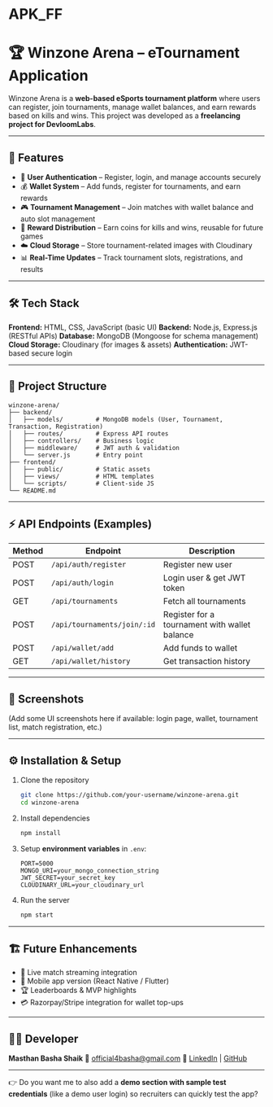 # APK_FF


# 🏆 Winzone Arena – eTournament Application

Winzone Arena is a **web-based eSports tournament platform** where users can register, join tournaments, manage wallet balances, and earn rewards based on kills and wins.
This project was developed as a **freelancing project for DevloomLabs**.

---

## 🚀 Features

* 🔐 **User Authentication** – Register, login, and manage accounts securely
* 💰 **Wallet System** – Add funds, register for tournaments, and earn rewards
* 🎮 **Tournament Management** – Join matches with wallet balance and auto slot management
* 🏅 **Reward Distribution** – Earn coins for kills and wins, reusable for future games
* ☁️ **Cloud Storage** – Store tournament-related images with Cloudinary
* 📊 **Real-Time Updates** – Track tournament slots, registrations, and results

---

## 🛠️ Tech Stack

**Frontend:** HTML, CSS, JavaScript (basic UI)
**Backend:** Node.js, Express.js (RESTful APIs)
**Database:** MongoDB (Mongoose for schema management)
**Cloud Storage:** Cloudinary (for images & assets)
**Authentication:** JWT-based secure login

---

## 📂 Project Structure

```
winzone-arena/
├── backend/
│   ├── models/         # MongoDB models (User, Tournament, Transaction, Registration)
│   ├── routes/         # Express API routes
│   ├── controllers/    # Business logic
│   ├── middleware/     # JWT auth & validation
│   └── server.js       # Entry point
├── frontend/
│   ├── public/         # Static assets
│   ├── views/          # HTML templates
│   └── scripts/        # Client-side JS
└── README.md
```

---

## ⚡ API Endpoints (Examples)

| Method | Endpoint                    | Description                                   |
| ------ | --------------------------- | --------------------------------------------- |
| POST   | `/api/auth/register`        | Register new user                             |
| POST   | `/api/auth/login`           | Login user & get JWT token                    |
| GET    | `/api/tournaments`          | Fetch all tournaments                         |
| POST   | `/api/tournaments/join/:id` | Register for a tournament with wallet balance |
| POST   | `/api/wallet/add`           | Add funds to wallet                           |
| GET    | `/api/wallet/history`       | Get transaction history                       |

---

## 📸 Screenshots

(Add some UI screenshots here if available: login page, wallet, tournament list, match registration, etc.)

---

## ⚙️ Installation & Setup

1. Clone the repository

   ```bash
   git clone https://github.com/your-username/winzone-arena.git
   cd winzone-arena
   ```

2. Install dependencies

   ```bash
   npm install
   ```

3. Setup **environment variables** in `.env`:

   ```env
   PORT=5000
   MONGO_URI=your_mongo_connection_string
   JWT_SECRET=your_secret_key
   CLOUDINARY_URL=your_cloudinary_url
   ```

4. Run the server

   ```bash
   npm start
   ```

---

## 🏗️ Future Enhancements

* 🎥 Live match streaming integration
* 📱 Mobile app version (React Native / Flutter)
* 🏆 Leaderboards & MVP highlights
* 💳 Razorpay/Stripe integration for wallet top-ups

---

## 👨‍💻 Developer

**Masthan Basha Shaik**
📧 [official4basha@gmail.com](mailto:official4basha@gmail.com)
🔗 [LinkedIn](https://www.linkedin.com/in/basha-masthan) | [GitHub](https://github.com/basha-masthan)

---

👉 Do you want me to also add a **demo section with sample test credentials** (like a demo user login) so recruiters can quickly test the app?

